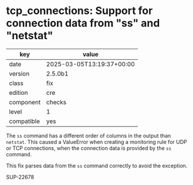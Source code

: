 [//]: # (werk v2)
# tcp_connections: Support for connection data from "ss" and "netstat"

key        | value
---------- | ---
date       | 2025-03-05T13:19:37+00:00
version    | 2.5.0b1
class      | fix
edition    | cre
component  | checks
level      | 1
compatible | yes

The `ss` command has a different order of columns in the output than
`netstat`.
This caused a ValueError when creating a monitoring rule for UDP or TCP
connections, when the connection data is provided by the `ss` command.

This fix parses data from the `ss` command correctly to avoid the exception.

SUP-22678

